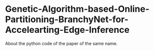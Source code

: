 # Genetic-Algorithm-based-Online-Partitioning-BranchyNet-for-Accelearting-Edge-Inference
About the python code of the paper of the same name.
